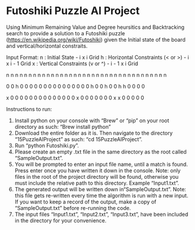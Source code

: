 # Futoshiki Puzzle AI Project
Using Minimum Remaining Value and Degree heursitics and Backtracking search to provide a solution to a Futoshiki puzzle (https://en.wikipedia.org/wiki/Futoshiki) given the Initial state of the board and vertical/horizontal constraits.

Input Format:
n : Initial State - i x i Grid
h : Horizontal Constraints (< or >) - i x i - 1 Grid
x : Vertical Constraints (v or ^) - i - 1 x i Grid

n n n n n n
n n n n n n
n n n n n n
n n n n n n
n n n n n n
n n n n n n

0 0 h 0 0
0 0 0 0 0
0 0 0 0 0
0 0 0 h 0
0 h 0 0 h
h 0 0 0 0

x 0 0 0 0 0
0 0 0 0 0 0
0 0 0 x 0 0
0 0 0 0 0 x
x 0 0 0 0 0

Instructions to run:
1. Install python on your console with “Brew” or “pip” on your root directory as such: “Brew install python”
2. Download the entire folder as it is. Then navigate to the directory “15PuzzleAIProject” as such: “cd 15PuzzleAIProject”.
3. Run “python Futoshiki.py”.
4. Please create an empty .txt file in the same directory as the root called “SampleOutput.txt”.
5. You will be prompted to enter an input file name, until a match is found. Press enter once you have written it down in the console. Note: only files in the root of the project directory will be found, otherwise you must include the relative path to this directory. Example “Input1.txt”.
6. The generated output will be written down in“SampleOutput.txt”. Note: this file gets re-written every time the algorithm is run with a new input. If you want to keep a record of the output, make a copy of “SampleOutput.txt” before re-running the code.
7. The input files “Input1.txt”, “Input2.txt”, “Input3.txt”, have been included in the directory for your convenience. 
